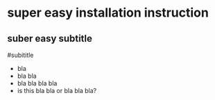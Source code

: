 # super easy installation instruction
## suber easy subtitle 

#subititle 
* bla 
* bla bla
* bla bla bla bla
* is this bla bla or bla bla bla?
